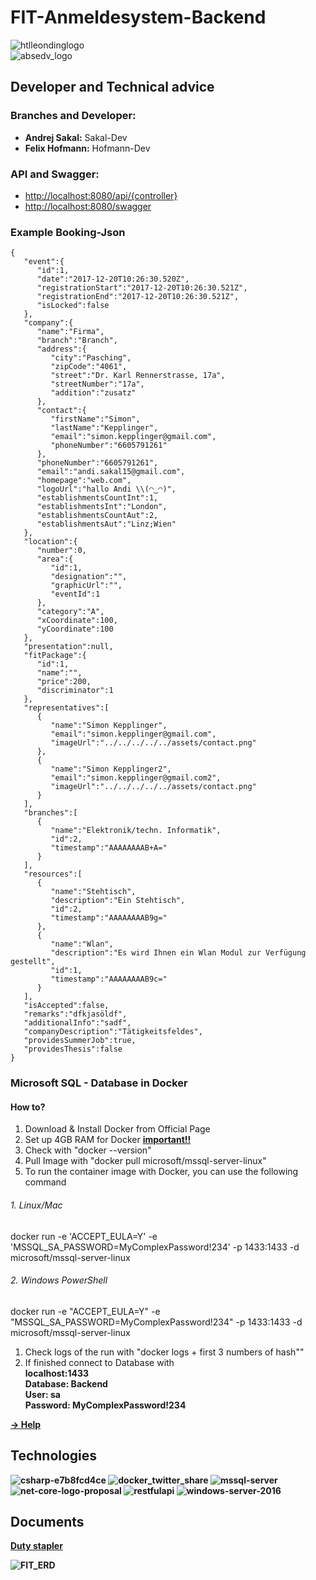 # FIT-Anmeldesystem-Backend

![htlleondinglogo](./images/htlleondinglogo.png)
<br>
![absedv_logo](./images/absedv_logo.png)

## Developer and Technical advice

### Branches and Developer:

- <b>Andrej Sakal:</b> Sakal-Dev
- <b>Felix Hofmann:</b> Hofmann-Dev

### API and Swagger:

- [http://localhost:8080/api/{controller}](http://localhost:8080/api/{controller})
- [http://localhost:8080/swagger](http://localhost:8080/swagger)

### Example Booking-Json
```
{  
   "event":{  
      "id":1,
      "date":"2017-12-20T10:26:30.520Z",
      "registrationStart":"2017-12-20T10:26:30.521Z",
      "registrationEnd":"2017-12-20T10:26:30.521Z",
      "isLocked":false
   },
   "company":{  
      "name":"Firma",
      "branch":"Branch",
      "address":{  
         "city":"Pasching",
         "zipCode":"4061",
         "street":"Dr. Karl Rennerstrasse, 17a",
         "streetNumber":"17a",
         "addition":"zusatz"
      },
      "contact":{  
         "firstName":"Simon",
         "lastName":"Kepplinger",
         "email":"simon.kepplinger@gmail.com",
         "phoneNumber":"6605791261"
      },
      "phoneNumber":"6605791261",
      "email":"andi.sakal15@gmail.com",
      "homepage":"web.com",
      "logoUrl":"hallo Andi \\(◠‿◠)",
      "establishmentsCountInt":1,
      "establishmentsInt":"London",
      "establishmentsCountAut":2,
      "establishmentsAut":"Linz;Wien"
   },
   "location":{  
      "number":0,
      "area":{  
         "id":1,
         "designation":"",
         "graphicUrl":"",
         "eventId":1
      },
      "category":"A",
      "xCoordinate":100,
      "yCoordinate":100
   },
   "presentation":null,
   "fitPackage":{  
      "id":1,
      "name":"",
      "price":200,
      "discriminator":1
   },
   "representatives":[  
      {  
         "name":"Simon Kepplinger",
         "email":"simon.kepplinger@gmail.com",
         "imageUrl":"../../../../../assets/contact.png"
      },
      {  
         "name":"Simon Kepplinger2",
         "email":"simon.kepplinger@gmail.com2",
         "imageUrl":"../../../../../assets/contact.png"
      }
   ],
   "branches":[  
      {  
         "name":"Elektronik/techn. Informatik",
         "id":2,
         "timestamp":"AAAAAAAAB+A="
      }
   ],
   "resources":[  
      {  
         "name":"Stehtisch",
         "description":"Ein Stehtisch",
         "id":2,
         "timestamp":"AAAAAAAAB9g="
      },
      {  
         "name":"Wlan",
         "description":"Es wird Ihnen ein Wlan Modul zur Verfügung gestellt",
         "id":1,
         "timestamp":"AAAAAAAAB9c="
      }
   ],
   "isAccepted":false,
   "remarks":"dfkjasöldf",
   "additionalInfo":"sadf",
   "companyDescription":"Tätigkeitsfeldes",
   "providesSummerJob":true,
   "providesThesis":false
}
```

### Microsoft SQL - Database in Docker

#### How to?

1. Download & Install Docker from Official Page
2. Set up 4GB RAM for Docker <b><u>important!!</u></b>
3. Check with "docker --version"
4. Pull Image with "docker pull microsoft/mssql-server-linux"
5. To run the container image with Docker, you can use the following command

###### 1. Linux/Mac <br>

docker run -e 'ACCEPT_EULA=Y' -e 'MSSQL_SA_PASSWORD=MyComplexPassword!234'  -p 1433:1433 -d microsoft/mssql-server-linux

###### 2. Windows PowerShell <br>

docker run -e "ACCEPT_EULA=Y" -e "MSSQL_SA_PASSWORD=MyComplexPassword!234" -p 1433:1433 -d microsoft/mssql-server-linux

1. Check logs of the run with "docker logs + first 3 numbers of hash""
2. If finished connect to Database with <br><b>localhost:1433</b> <br><b>Database: Backend<br><b>User: sa <br>Password: MyComplexPassword!234

<a href="https://docs.microsoft.com/en-us/sql/linux/quickstart-install-connect-docker">-> Help</a>



## Technologies

![csharp-e7b8fcd4ce](./images/csharp-e7b8fcd4ce.png)
![docker_twitter_share](./images/docker_twitter_share.png)
![mssql-server](./images/mssql-server.png)
![net-core-logo-proposal](./images/net-core-logo-proposal.jpg)
![restfulapi](./images/restfulapi.jpg)
![windows-server-2016](./images/windows-server-2016.png)

## Documents



<a href="https://www.dropbox.com/s/dvcypwakozlgwse/FITLOG_Pflichtenheft.docx?dl=0">Duty stapler</a>

![FIT_ERD](./images/FIT_ERD.png)



